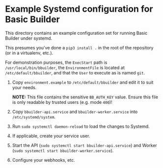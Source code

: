 # Example Systemd configuration for Basic Builder

This directory contains an example configuration set for running Basic Builder under systemd.

This presumes you've done a `pip3 install .` in the root of the repository (or in a virtualenv, etc.).

For demonstration purposes, the `ExecStart` path is `/usr/local/bin/bbuilder`, the `EnvironmentFile` is located at `/etc/default/bbuilder`, and that the `User` to execute as is named `git`.

1. Copy `environment.example` to `/etc/default/bbuilder` and edit it to suit your needs.

   **NOTE:** This file contains the sensitive `BB_AUTH_KEY` value. Ensure this file is only readable by trusted users (e.g. mode `400`)!

1. Copy `bbuilder-api.service` and `bbuilder-worker.service` into `/etc/systemd/system`.

1. Run `sudo systemctl daemon-reload` to load the changes to Systemd.

1. If applicable, create your service user.

1. Start the API (`sudo systemctl start bbuilder-api.service`) and Worker (`sudo systemctl start bbuilder-worker.service`).

1. Configure your webhooks, etc.
